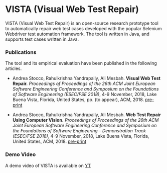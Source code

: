 # VISTA (Visual Web Test Repair)

VISTA (Visual Web Test Repair) is an open-source research prototype tool to automatically repair web test cases developed with the popular Selenium Webdriver test automation framework. The tool is written in Java, and supports test cases written in Java.

###  Publications

The tool and its empirical evaluation have been published in the following articles.

- Andrea Stocco, Rahulkrishna Yandrapally, Ali Mesbah. **Visual Web Test Repair.** _Proceedings of Proceedings of the 26th ACM Joint European Software Engineering Conference and Symposium on the Foundations of Software Engineering (ESEC/FSE 2018)_, 4-9 November, 2018, Lake Buena Vista, Florida, United States, pp. (to appear), ACM, 2018. [pre-print](http://salt.ece.ubc.ca/publications/docs/fse18-vista.pdf)

- Andrea Stocco, Rahulkrishna Yandrapally, Ali Mesbah. **Web Test Repair Using Computer Vision.** _Proceedings of Proceedings of the 26th ACM Joint European Software Engineering Conference and Symposium on the Foundations of Software Engineering – Demonstration Track (ESEC/FSE 2018)_, 4-9 November, 2018, Lake Buena Vista, Florida, United States, ACM, 2018. [pre-print](https://www.ece.ubc.ca/~astocco/pubs/2018-Stocco-FSE18-demo.pdf)

###  Demo Video

A demo video of VISTA is available on [YT](https://bit.ly/2MC19L1)
